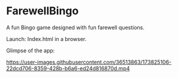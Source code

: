 # FarewellBingo
A fun Bingo game designed with fun farewell questions.

Launch:
Index.html in a browser.

Glimpse of the app:


https://user-images.githubusercontent.com/36513863/173825106-22dcd706-8359-428b-b6a6-ed24d816870d.mp4
